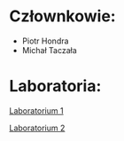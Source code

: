 # Człownkowie:
* Piotr Hondra
* Michał Taczała

# Laboratoria:

<a href="https://github.com/pw-eiti-anro-21l/hondra_taczala/wiki/Laboratorium-1">Laboratorium 1</a>

<a href="https://github.com/pw-eiti-anro-21l/hondra_taczala/wiki/Laboratorium-2">Laboratorium 2</a>
